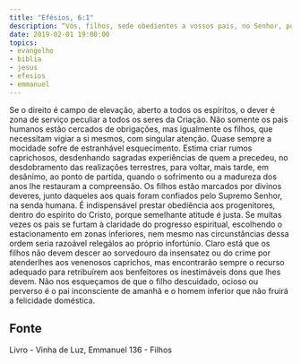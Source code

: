 ```yaml
---
title: "Efésios, 6:1"
description: “Vós, filhos, sede obedientes a vossos pais, no Senhor, porque isto é justo.” Paulo (Efésios, 6:1)
date: 2019-02-01 19:00:00
topics: 
- evangelho
- biblia
- jesus
- efesios
- emmanuel
---
```



Se o direito é campo de elevação, aberto a todos os espíritos, o dever é zona
de serviço peculiar a todos os seres da Criação.
Não somente os pais humanos estão cercados de obrigações, mas
igualmente os filhos, que necessitam vigiar a si mesmos, com singular atenção.
Quase sempre a mocidade sofre de estranhável esquecimento.
Estima criar rumos caprichosos, desdenhando sagradas experiências de
quem a precedeu, no desdobramento das realizações terrestres, para voltar, mais
tarde, em desânimo, ao ponto de partida, quando o sofrimento ou a madureza dos
anos lhe restauram a compreensão.
Os filhos estão marcados por divinos deveres, junto daqueles aos quais
foram confiados pelo Supremo Senhor, na senda humana.
É indispensável prestar obediência aos progenitores, dentro do espírito do
Cristo, porque semelhante atitude é justa.
Se muitas vezes os pais se furtam à claridade do progresso espiritual,
escolhendo o estacionamento em zonas inferiores, nem mesmo nas circunstâncias
dessa ordem seria razoável relegá­los ao próprio infortúnio. Claro está que os filhos
não devem descer ao sorvedouro da insensatez ou do crime por atender­lhes aos
venenosos caprichos, mas encontrarão sempre o recurso adequado para retribuírem
aos benfeitores os inestimáveis dons que lhes devem.
Não nos esqueçamos de que o filho descuidado, ocioso ou perverso é o pai
inconsciente de amanhã e o homem inferior que não fruirá a felicidade doméstica.




## Fonte
Livro - Vinha de Luz, Emmanuel
136 - Filhos
